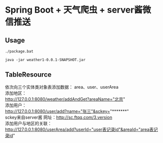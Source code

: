 # Spring Boot + 天气爬虫 + server酱微信推送

## Usage

```
./package.bat
```
```
java -jar weather1-0.0.1-SNAPSHOT.jar
```

## TableResource
依次向三个实体类对象表添加数据：
area、user、userArea
<br>
添加地区：
<br>
http://127.0.0.1:8080/weather/addAndGet?areaName="北京"
<br>
添加用户：
<br>
http://127.0.0.1:8080/user/add?name="张三"&sckey="*******"
<br>
sckey来自server酱 网址：http://sc.ftqq.com/3.version
<br>
添加用户与地区的关联：
<br>
http://127.0.0.1:8080/userArea/add?userId="user表记录id"&areaId="area表记录id"

